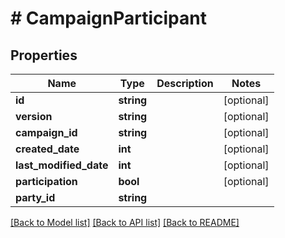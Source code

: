 # # CampaignParticipant

## Properties

Name | Type | Description | Notes
------------ | ------------- | ------------- | -------------
**id** | **string** |  | [optional]
**version** | **string** |  | [optional]
**campaign_id** | **string** |  | [optional]
**created_date** | **int** |  | [optional]
**last_modified_date** | **int** |  | [optional]
**participation** | **bool** |  | [optional]
**party_id** | **string** |  |

[[Back to Model list]](../../README.md#models) [[Back to API list]](../../README.md#endpoints) [[Back to README]](../../README.md)
